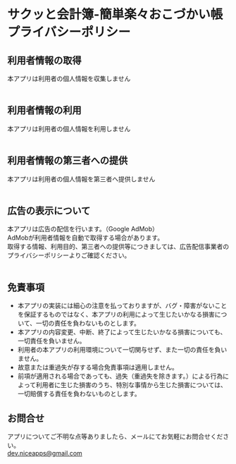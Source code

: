 # サクッと会計簿-簡単楽々おこづかい帳<br>プライバシーポリシー
## 利用者情報の取得
本アプリは利用者の個人情報を収集しません
<br><br>
## 利用者情報の利用
本アプリは利用者の個人情報を利用しません
<br><br>
## 利用者情報の第三者への提供
本アプリは利用者の個人情報を第三者へ提供しません
<br><br>
## 広告の表示について
本アプリは広告の配信を行います。（Google AdMob）  
AdMobが利用者情報を自動で取得する場合があります。  
取得する情報、利用目的、第三者への提供等につきましては、広告配信事業者のプライバシーポリシーよりご確認ください。
<br><br>
## 免責事項
- 本アプリの実装には細心の注意を払っておりますが、バグ・障害がないことを保証するものではなく、本アプリの利用によって生じたいかなる損害について、一切の責任を負わないものとします。
- 本アプリの内容変更、中断、終了によって生じたいかなる損害についても、一切責任を負いません。
- 利用者の本アプリの利用環境について一切関与せず、また一切の責任を負いません。
- 故意または重過失が存する場合免責事項は適用しません。
- 前項が適用される場合であっても、過失（重過失を除きます。）による行為によって利用者に生じた損害のうち、特別な事情から生じた損害については、一切賠償する責任を負わないものとします。

<!-- dummy comment line for breaking list -->

## お問合せ
アプリについてご不明な点等ありましたら、メールにてお気軽にお問合せください。  
dev.niceapps@gmail.com
